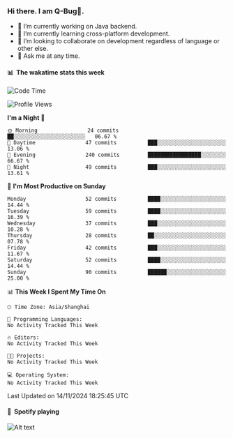 ### Hi there. I am Q-Bug🐞.

- 🔭 I’m currently working on Java backend.
- 🌱 I’m currently learning cross-platform development.
- 👯 I’m looking to collaborate on development regardless of language or other else.
- 💬 Ask me at any time.

#### 📊 &nbsp;**The wakatime stats this week**  
<!--START_SECTION:waka-->
![Code Time](http://img.shields.io/badge/Code%20Time-175%20hrs%2053%20mins-blue)

![Profile Views](http://img.shields.io/badge/Profile%20Views-0-blue)

**I'm a Night 🦉** 

```text
🌞 Morning                24 commits          ██░░░░░░░░░░░░░░░░░░░░░░░   06.67 % 
🌆 Daytime                47 commits          ███░░░░░░░░░░░░░░░░░░░░░░   13.06 % 
🌃 Evening                240 commits         █████████████████░░░░░░░░   66.67 % 
🌙 Night                  49 commits          ███░░░░░░░░░░░░░░░░░░░░░░   13.61 % 
```
📅 **I'm Most Productive on Sunday** 

```text
Monday                   52 commits          ████░░░░░░░░░░░░░░░░░░░░░   14.44 % 
Tuesday                  59 commits          ████░░░░░░░░░░░░░░░░░░░░░   16.39 % 
Wednesday                37 commits          ███░░░░░░░░░░░░░░░░░░░░░░   10.28 % 
Thursday                 28 commits          ██░░░░░░░░░░░░░░░░░░░░░░░   07.78 % 
Friday                   42 commits          ███░░░░░░░░░░░░░░░░░░░░░░   11.67 % 
Saturday                 52 commits          ████░░░░░░░░░░░░░░░░░░░░░   14.44 % 
Sunday                   90 commits          ██████░░░░░░░░░░░░░░░░░░░   25.00 % 
```


📊 **This Week I Spent My Time On** 

```text
🕑︎ Time Zone: Asia/Shanghai

💬 Programming Languages: 
No Activity Tracked This Week

🔥 Editors: 
No Activity Tracked This Week

🐱‍💻 Projects: 
No Activity Tracked This Week

💻 Operating System: 
No Activity Tracked This Week
```


 Last Updated on 14/11/2024 18:25:45 UTC
<!--END_SECTION:waka-->

#### 🎵 &nbsp;**Spotify playing**  
![Alt text](https://spotify-recently-played-readme.vercel.app/api?user=e5y1o4x7kdt9kf2blu4wvmb4s&unique={true|1|on|yes})
